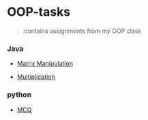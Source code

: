 # OOP-tasks
> contains assignments from my OOP class

### Java
 -  [Matrix Manipulation](./java/MatrixManipulation.java)

 -  [Multiplication](./java/Multiplication.java)

### python
 -  [MCQ](./python/mcq.py)
